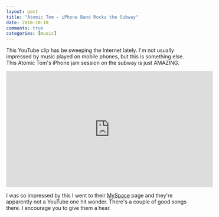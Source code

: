 ```yaml
---
layout: post
title: "Atomic Tom - iPhone Band Rocks the Subway"
date: 2010-10-18
comments: true
categories: [music]
---
```


This YouTube clip has be sweeping the Internet lately. I'm not usually impressed by music played on mobile phones, but this is something else. This Atomic Tom's iPhone jam session on the subway is just AMAZING.

<p class="video">
    <iframe width="560" height="315" src="https://www.youtube.com/embed/NAllFWSl998" frameborder="0" allowfullscreen></iframe>
</p>

I was so impressed by this I went to their [MySpace][at-ms] page and they're apparently not a YouTube one hit wonder. There's a couple of good songs there. I encourage you to give them a hear.

[at-ms]: http://www.myspace.com/atomictom
